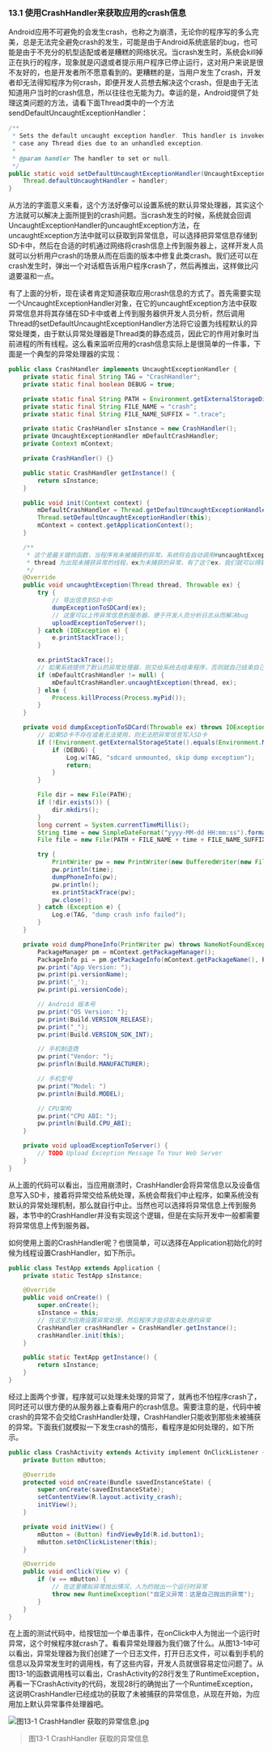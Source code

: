 ### 13.1 使用CrashHandler来获取应用的crash信息

Android应用不可避免的会发生crash，也称之为崩溃，无论你的程序写的多么完美，总是无法完全避免crash的发生，可能是由于Android系统底层的bug，也可能是由于不充分的机型适配或者是糟糕的网络状况。当crash发生时，系统会kill掉正在执行的程序，现象就是闪退或者提示用户程序已停止运行，这对用户来说是很不友好的，也是开发者所不愿意看到的。更糟糕的是，当用户发生了crash，开发者却无法得知程序为何crash，即便开发人员想去解决这个crash，但是由于无法知道用户当时的crash信息，所以往往也无能为力。幸运的是，Android提供了处理这类问题的方法，请看下面Thread类中的一个方法sendDefaultUncaughtExceptionHandler：

```Java
/**
 * Sets the default uncaught exception handler. This handler is invoked in
 * case any Thread dies due to an unhandled exception.
 *
 * @param handler The handler to set or null.
 */
public static void setDefaultUncaughtExceptionHandler(UncaughtExceptionHandler handler) {
    Thread.defaultUncaughtHandler = handler;
}
```

从方法的字面意义来看，这个方法好像可以设置系统的默认异常处理器，其实这个方法就可以解决上面所提到的crash问题。当crash发生的时候，系统就会回调UncaughtExceptionHandler的uncaughtException方法，在uncaughtException方法中就可以获取到异常信息，可以选择把异常信息存储到SD卡中，然后在合适的时机通过网络将crash信息上传到服务器上，这样开发人员就可以分析用户crash的场景从而在后面的版本中修复此类crash。我们还可以在crash发生时，弹出一个对话框告诉用户程序crash了，然后再推出，这样做比闪退要温和一点。

有了上面的分析，现在读者肯定知道获取应用crash信息的方式了。首先需要实现一个UncaughtExceptionHandler对象，在它的uncaughtException方法中获取异常信息并将其存储在SD卡中或者上传到服务器供开发人员分析，然后调用Thread的setDefaultUncaughtExceptionHandler方法将它设置为线程默认的异常处理类，由于默认异常处理器是Thread类的静态成员，因此它的作用对象时当前进程的所有线程。这么看来监听应用的crash信息实际上是很简单的一件事，下面是一个典型的异常处理器的实现：

```Java
public class CrashHandler implements UncaughtExceptionHandler {
    private static final String TAG = "CrashHandler";
    private static final boolean DEBUG = true;

    private static final String PATH = Environment.getExternalStorageDirectory().getPath() + "/CrashTest/log/";
    private static final String FILE_NAME = "crash";
    private static final String FILE_NAME_SUFFIX = ".trace";

    private static CrashHandler sInstance = new CrashHandler();
    private UncaughtExceptionHandler mDefaultCrashHandler;
    private Context mContext;

    private CrashHandler() {}

    public static CrashHandler getInstance() {
        return sInstance;
    }

    public void init(Context context) {
        mDefaultCrashHandler = Thread.getDefaultUncaughtExceptionHandler();
        Thread.setDefaultUncaughtExceptionHandler(this);
        mContext = context.getApplicationContext();
    }

    /**
     * 这个是最关键的函数，当程序有未被捕获的异常，系统将会自动调用#uncaughtException方法
     * thread 为出现未捕获异常的线程，ex为未捕获的异常，有了这个ex，我们就可以得到异常信息
     */
    @Override
    public void uncaughtException(Thread thread, Throwable ex) {
        try {
            // 导出信息到SD卡中
            dumpExceptionToSDCard(ex);
            // 这里可以上传异常信息到服务器，便于开发人员分析日志从而解决bug
            uploadExceptionToServer();
        } catch (IOException e) {
            e.printStackTrace();
        }

        ex.printStackTrace();
        // 如果系统提供了默认的异常处理器，则交给系统去结束程序，否则就自己结束自己
        if (mDefaultCrashHandler != null) {
            mDefaultCrashHandler.uncaughtException(thread, ex);
        } else {
            Process.killProcess(Process.myPid());
        }
    }

    private void dumpExceptionToSDCard(Throwable ex) throws IOException {
        // 如果SD卡不存在或者无法使用，则无法把异常信息写入SD卡
        if (!Environment.getExternalStorageState().equals(Environment.MEDIA_MOUNTED)) {
            if (DEBUG) {
                Log.w(TAG, "sdcard unmounted, skip dump exception");
                return;
            }
        }

        File dir = new File(PATH);
        if (!dir.exists()) {
            dir.mkdirs();
        }
        long current = System.currentTimeMillis();
        String time = new SimpleDateFormat("yyyy-MM-dd HH:mm:ss").format(new Date(current));
        File file = new File(PATH + FILE_NAME + time + FILE_NAME_SUFFIX);

        try {
            PrintWriter pw = new PrintWriter(new BufferedWriter(new FileWriter(file)));
            pw.println(time);
            dumpPhoneInfo(pw);
            pw.println();
            ex.printStackTrace(pw);
            pw.close();
        } catch (Exception e) {
            Log.e(TAG, "dump crash info failed");
        }
    }

    private void dumpPhoneInfo(PrintWriter pw) throws NameNotFoundException {
        PackageManager pm = mContext.getPackageManager();
        PackageInfo pi = pm.getPackageInfo(mContext.getPackageName(), PackageManager.GET_ACTIVITIES);
        pw.print("App Version: ");
        pw.print(pi.versionName);
        pw.print('_');
        pw.print(pi.versionCode);

        // Android 版本号
        pw.print("OS Version: ");
        pw.print(Build.VERSION_RELEASE);
        pw.print("_");
        pw.print(Build.VERSION_SDK_INT);

        // 手机制造商
        pw.print("Vendor: ");
        pw.prinfln(Build.MANUFACTURER);

        // 手机型号
        pw.print("Model: ")
        pw.println(Build.MODEL);

        // CPU架构
        pw.print("CPU ABI: ");
        pw.println(Build.CPU_ABI);
    }

    private void uploadExceptionToServer() {
        // TODO Upload Exception Message To Your Web Server
    }
}
```

从上面的代码可以看出，当应用崩溃时，CrashHandler会将异常信息以及设备信息写入SD卡，接着将异常交给系统处理，系统会帮我们中止程序，如果系统没有默认的异常处理机制，那么就自行中止。当然也可以选择将异常信息上传到服务器，本节中的CrashHandler并没有实现这个逻辑，但是在实际开发中一般都需要将异常信息上传到服务器。

如何使用上面的CrashHandler呢？也很简单，可以选择在Application初始化的时候为线程设置CrashHandler，如下所示。

```Java
public class TestApp extends Application {
    private static TestApp sInstance;

    @Override
    public void onCreate() {
        super.onCreate();
        sInstance = this;
        // 在这里为应用设置异常处理，然后程序才能获取未处理的异常
        CrashHandler crashHandler = CrashHandler.getInstance();
        crashHandler.init(this);
    }

    public static TextApp getInstance() {
        return sInstance;
    }
}
```

经过上面两个步骤，程序就可以处理未处理的异常了，就再也不怕程序crash了，同时还可以很方便的从服务器上查看用户的crash信息。需要注意的是，代码中被crash的异常不会交给CrashHandler处理，CrashHandler只能收到那些未被捕获的异常。下面我们就模拟一下发生crash的情形，看程序是如何处理的，如下所示。

```Java
public class CrashActivity extends Activity implement OnClickListener {
    private Button mButton;

    @Override
    protected void onCreate(Bundle savedInstanceState) {
        super.onCreate(savedInstanceState);
        setContentView(R.layout.activity_crash);
        initView();
    }

    private void initView() {
        mButton = (Button) findViewById(R.id.button1);
        mButton.setOnClickListener(this);
    }

    @Override
    public void onClick(View v) {
        if (v == mButton) {
            // 在这里模拟异常抛出情况，人为的抛出一个运行时异常
            throw new RuntimeException("自定义异常：这是自己抛出的异常");
        }
    }
}
```

在上面的测试代码中，给按钮加一个单击事件，在onClick中人为抛出一个运行时异常，这个时候程序就crash了。看看异常处理器为我们做了什么。从图13-1中可以看出，异常处理器为我们创建了一个日志文件，打开日志文件，可以看到手机的信息以及异常发生时的调用栈，有了这些内容，开发人员就很容易定位问题了。从图13-1的函数调用栈可以看出，CrashActivity的28行发生了RuntimeException，再看一下CrashActivity的代码，发现28行的确抛出了一个RuntimeException，这说明CrashHandler已经成功的获取了未被捕获的异常信息，从现在开始，为应用加上默认异常事件处理器吧。

![图13-1 CrashHandler 获取的异常信息.jpg](https://i.loli.net/2020/04/28/Bge9uOPmt8XLR7I.jpg)

> 图13-1 CrashHandler 获取的异常信息